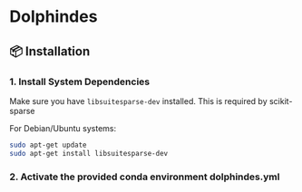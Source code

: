 # Dolphindes

## 📦 Installation 

### 1. Install System Dependencies

Make sure you have `libsuitesparse-dev` installed. This is required by scikit-sparse 

For Debian/Ubuntu systems:

```bash
sudo apt-get update
sudo apt-get install libsuitesparse-dev
``` 

### 2. Activate the provided conda environment dolphindes.yml

